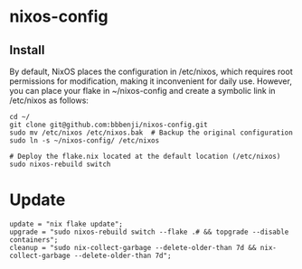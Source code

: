 # nixos-config

## Install

By default, NixOS places the configuration in /etc/nixos, which requires root permissions for modification, making it inconvenient for daily use. However, you can place your flake in ~/nixos-config and create a symbolic link in /etc/nixos as follows:

```shell
cd ~/
git clone git@github.com:bbbenji/nixos-config.git
sudo mv /etc/nixos /etc/nixos.bak  # Backup the original configuration
sudo ln -s ~/nixos-config/ /etc/nixos

# Deploy the flake.nix located at the default location (/etc/nixos)
sudo nixos-rebuild switch
```

# Update

```shell
update = "nix flake update";
upgrade = "sudo nixos-rebuild switch --flake .# && topgrade --disable containers";
cleanup = "sudo nix-collect-garbage --delete-older-than 7d && nix-collect-garbage --delete-older-than 7d";
```
